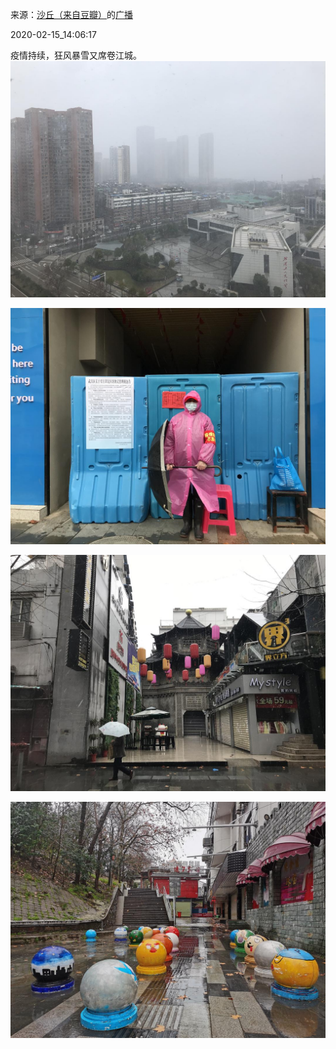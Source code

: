 来源：[沙丘（来自豆瓣）](https://www.douban.com/people/54876686/)的[广播](https://www.douban.com/people/54876686/status/2812373410/)


2020-02-15_14:06:17


疫情持续，狂风暴雪又席卷江城。
![](./pic/2020-02-15_14:06:17-沙丘的广播1.jpg)  

![](./pic/2020-02-15_14:06:17-沙丘的广播2.jpg)  

![](./pic/2020-02-15_14:06:17-沙丘的广播3.jpg)  

![](./pic/2020-02-15_14:06:17-沙丘的广播4.jpg)  

